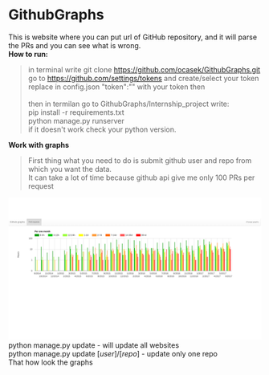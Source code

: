 # GithubGraphs
This is website where you can put url of GitHub repository, and it will parse the PRs and you can see what is wrong.<br/>
<b>How to run:</b>
>in terminal write git clone https://github.com/ocasek/GithubGraphs.git <br/>
go to https://github.com/settings/tokens and create/select your token<br/>
replace in config.json "token":"" with your token then<br/><br/>
then in termilan go to GithubGraphs/Internship_project write:<br/>
pip install -r requirements.txt<br/>
python manage.py runserver<br/>
if it doesn't work check your python version.

<b>Work with graphs</b><br>
> First thing what you need to do is submit github user and repo from which you want the data.<br/>
It can take a lot of time because github api give me only 100 PRs per request<br/>

![alt text](img.png)
python manage.py update - will update all websites <br/>
python manage.py update [*user*]/[*repo*] - update only one repo<br/> 
That how look the graphs

